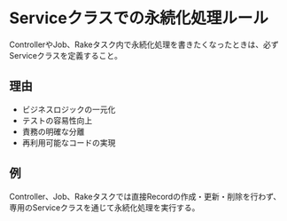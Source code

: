 # Serviceクラスでの永続化処理ルール

ControllerやJob、Rakeタスク内で永続化処理を書きたくなったときは、必ずServiceクラスを定義すること。

## 理由

- ビジネスロジックの一元化
- テストの容易性向上
- 責務の明確な分離
- 再利用可能なコードの実現

## 例

Controller、Job、Rakeタスクでは直接Recordの作成・更新・削除を行わず、専用のServiceクラスを通じて永続化処理を実行する。
